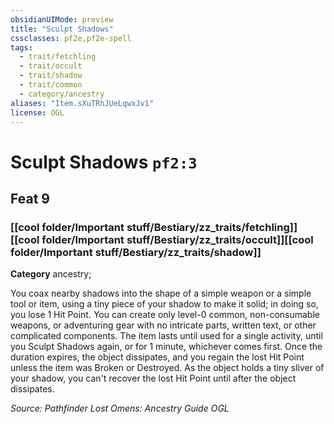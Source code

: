```yaml
---
obsidianUIMode: preview
title: "Sculpt Shadows"
cssclasses: pf2e,pf2e-spell
tags:
  - trait/fetchling
  - trait/occult
  - trait/shadow
  - trait/common
  - category/ancestry
aliases: "Item.sXuTRhJUeLqwxJv1"
license: OGL
---
```

# Sculpt Shadows `pf2:3`
## Feat 9
### [[cool folder/Important stuff/Bestiary/zz_traits/fetchling]][[cool folder/Important stuff/Bestiary/zz_traits/occult]][[cool folder/Important stuff/Bestiary/zz_traits/shadow]]

**Category** ancestry; 




You coax nearby shadows into the shape of a simple weapon or a simple tool or item, using a tiny piece of your shadow to make it solid; in doing so, you lose 1 Hit Point. You can create only level-0 common, non-consumable weapons, or adventuring gear with no intricate parts, written text, or other complicated components. The item lasts until used for a single activity, until you Sculpt Shadows again, or for 1 minute, whichever comes first. Once the duration expires, the object dissipates, and you regain the lost Hit Point unless the item was Broken or Destroyed. As the object holds a tiny sliver of your shadow, you can't recover the lost Hit Point until after the object dissipates.

*Source: Pathfinder Lost Omens: Ancestry Guide*
*OGL*